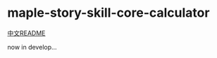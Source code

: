 # maple-story-skill-core-calculator

[中文README](https://github.com/cool9203/maple-story-skill-core-calculator/blob/master/CHINESE_README.MD)

now in develop...